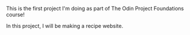 This is the first project I'm doing as part of The Odin Project Foundations course!

In this project, I will be making a recipe website.
